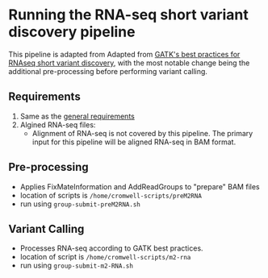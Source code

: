 # Running the RNA-seq short variant discovery pipeline

This pipeline is adapted from Adapted from [GATK's best practices for RNAseq short variant discovery](https://gatk.broadinstitute.org/hc/en-us/articles/360035531192?id=3891), with the most notable change being the additional pre-processing before performing variant calling.

## Requirements

1. Same as the [general requirements](README.md)
2. Algined RNA-seq files:
   - Alignment of RNA-seq is not covered by this pipeline. The primary input for this pipeline will be aligned RNA-seq in BAM format.

## Pre-processing

- Applies FixMateInformation and AddReadGroups to "prepare" BAM files
- location of scripts is `/home/cromwell-scripts/preM2RNA`
- run using `group-submit-preM2RNA.sh`

## Variant Calling

- Processes RNA-seq according to GATK best practices. 
- location of script is `/home/cromwell-scripts/m2-rna`
- run using `group-submit-m2-RNA.sh`
